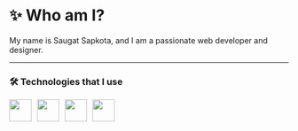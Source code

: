# ✨ Who am I?

My name is Saugat Sapkota, and I am a passionate web developer and designer.

---

### 🛠 Technologies that I use

<div style="display: flex; gap: 10px; flex-wrap: wrap;">
  <img src="https://img.shields.io/badge/HTML5-E34F26?style=for-the-badge&logo=html5&logoColor=white" height="40">
  <img src="https://img.shields.io/badge/CSS-1572B6?style=for-the-badge&logo=css3&logoColor=white" height="40">
  <img src="https://img.shields.io/badge/PHOTOSHOP-31A8FF?style=for-the-badge&logo=adobephotoshop&logoColor=white" height="40">
  <img src="https://img.shields.io/badge/PREMIERE_PRO-9999FF?style=for-the-badge&logo=adobepremierepro&logoColor=white" height="40">
</div>
